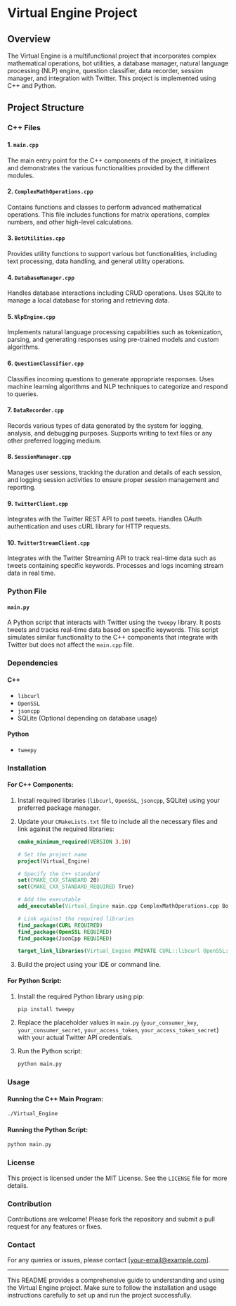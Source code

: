 # Virtual Engine Project

## Overview
The Virtual Engine is a multifunctional project that incorporates complex mathematical operations, bot utilities, a database manager, natural language processing (NLP) engine, question classifier, data recorder, session manager, and integration with Twitter. This project is implemented using C++ and Python.

## Project Structure

### C++ Files

#### 1. `main.cpp`
The main entry point for the C++ components of the project, it initializes and demonstrates the various functionalities provided by the different modules.

#### 2. `ComplexMathOperations.cpp`
Contains functions and classes to perform advanced mathematical operations. This file includes functions for matrix operations, complex numbers, and other high-level calculations.

#### 3. `BotUtilities.cpp`
Provides utility functions to support various bot functionalities, including text processing, data handling, and general utility operations.

#### 4. `DatabaseManager.cpp`
Handles database interactions including CRUD operations. Uses SQLite to manage a local database for storing and retrieving data.

#### 5. `NlpEngine.cpp`
Implements natural language processing capabilities such as tokenization, parsing, and generating responses using pre-trained models and custom algorithms.

#### 6. `QuestionClassifier.cpp`
Classifies incoming questions to generate appropriate responses. Uses machine learning algorithms and NLP techniques to categorize and respond to queries.

#### 7. `DataRecorder.cpp`
Records various types of data generated by the system for logging, analysis, and debugging purposes. Supports writing to text files or any other preferred logging medium.

#### 8. `SessionManager.cpp`
Manages user sessions, tracking the duration and details of each session, and logging session activities to ensure proper session management and reporting.

#### 9. `TwitterClient.cpp`
Integrates with the Twitter REST API to post tweets. Handles OAuth authentication and uses cURL library for HTTP requests.

#### 10. `TwitterStreamClient.cpp`
Integrates with the Twitter Streaming API to track real-time data such as tweets containing specific keywords. Processes and logs incoming stream data in real time.

### Python File

#### `main.py`
A Python script that interacts with Twitter using the `tweepy` library. It posts tweets and tracks real-time data based on specific keywords. This script simulates similar functionality to the C++ components that integrate with Twitter but does not affect the `main.cpp` file.

### Dependencies

#### C++
- `libcurl`
- `OpenSSL`
- `jsoncpp`
- SQLite (Optional depending on database usage)

#### Python
- `tweepy`

### Installation

#### For C++ Components:

1. Install required libraries (`libcurl`, `OpenSSL`, `jsoncpp`, SQLite) using your preferred package manager.

2. Update your `CMakeLists.txt` file to include all the necessary files and link against the required libraries:

    ```cmake
    cmake_minimum_required(VERSION 3.10)
    
    # Set the project name
    project(Virtual_Engine)
    
    # Specify the C++ standard
    set(CMAKE_CXX_STANDARD 20)
    set(CMAKE_CXX_STANDARD_REQUIRED True)
    
    # Add the executable
    add_executable(Virtual_Engine main.cpp ComplexMathOperations.cpp BotUtilities.cpp DatabaseManager.cpp NlpEngine.cpp QuestionClassifier.cpp DataRecorder.cpp SessionManager.cpp TwitterClient.cpp TwitterStreamClient.cpp)
    
    # Link against the required libraries
    find_package(CURL REQUIRED)
    find_package(OpenSSL REQUIRED)
    find_package(JsonCpp REQUIRED)
    
    target_link_libraries(Virtual_Engine PRIVATE CURL::libcurl OpenSSL::SSL jsoncpp_lib)
    ```

3. Build the project using your IDE or command line.

#### For Python Script:

1. Install the required Python library using pip:

    ```sh
    pip install tweepy
    ```

2. Replace the placeholder values in `main.py` (`your_consumer_key`, `your_consumer_secret`, `your_access_token`, `your_access_token_secret`) with your actual Twitter API credentials.

3. Run the Python script:

    ```sh
    python main.py
    ```

### Usage

#### Running the C++ Main Program:

```sh
./Virtual_Engine
```

#### Running the Python Script:

```sh
python main.py
```

### License
This project is licensed under the MIT License. See the `LICENSE` file for more details.

### Contribution
Contributions are welcome! Please fork the repository and submit a pull request for any features or fixes.

### Contact
For any queries or issues, please contact [your-email@example.com].

---
This README provides a comprehensive guide to understanding and using the Virtual Engine project. Make sure to follow the installation and usage instructions carefully to set up and run the project successfully.